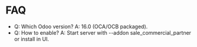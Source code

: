 # FAQ

- Q: Which Odoo version? A: 16.0 (OCA/OCB packaged).
- Q: How to enable? A: Start server with --addon sale_commercial_partner or install in UI.
